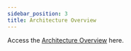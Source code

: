 ```yaml
---
sidebar_position: 3
title: Architecture Overview
---
```


Access the [Architecture Overview](./assets/2022-04-10-arch-1.pdf) here.
